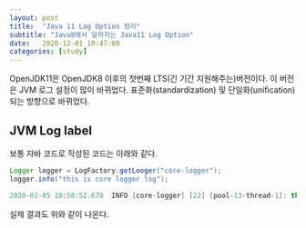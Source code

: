 ```yaml
---
layout: post
title:  "Java 11 Log Option 정리"
subtitle: "Java8에서 달라지는 Java11 Log Option"
date:   2020-12-01 10:47:00
categories: [study]
---
```


OpenJDK11은 OpenJDK8 이후의 첫번째 LTS(긴 기간 지원해주는)버전이다.
이 버전은 JVM 로그 설정이 많이 바뀌었다. 표준화(standardization) 및 단일화(unification)되는 방향으로 바뀌었다.

## JVM Log label

보통 자바 코드로 작성된 코드는 아래와 같다.

```java
Logger logger = LogFactory.getLooger("core-logger");
logger.info("this is core logger log");
```

```java
2020-02-05 10:50:52.670  INFO [core-logger] [22] [pool-13-thread-1]: this is core logger log
```

실제 결과도 위와 같이 나온다.